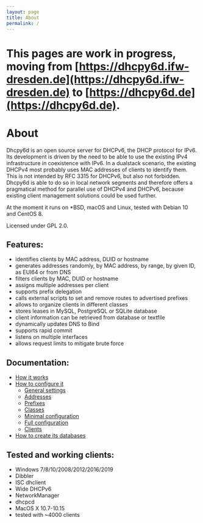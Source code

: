 ```yaml
---
layout: page
title: About
permalink: /
---
```


# This pages are work in progress, moving from [https://dhcpy6d.ifw-dresden.de](https://dhcpy6d.ifw-dresden.de) to [https://dhcpy6d.de](https://dhcpy6d.de).

# About

Dhcpy6d is an open source server for DHCPv6, the DHCP protocol for IPv6.  
Its development is driven by the need to be able to use the existing IPv4 infrastructure in coexistence with IPv6. In a dualstack scenario, the existing DHCPv4 most probably uses MAC addresses of clients to identify them. This is not intended by RFC 3315 for DHCPv6, but also not forbidden. Dhcpy6d is able to do so in local network segments and therefore offers a pragmatical method for parallel use of DHCPv4 and DHCPv6, because existing client management solutions could be used further.

At the moment it runs on *BSD, macOS and Linux, tested with Debian 10 and CentOS 8.

Licensed under GPL 2.0.

## Features:

- identifies clients by MAC address, DUID or hostname
- generates addresses randomly, by MAC address, by range, by given ID, as EUI64 or from DNS
- filters clients by MAC, DUID or hostname
- assigns multiple addresses per client
- supports prefix delegation
- calls external scripts to set and remove routes to advertised prefixes
- allows to organize clients in different classes
- stores leases in MySQL, PostgreSQL or SQLite database
- client information can be retrieved from database or textfile
- dynamically updates DNS to Bind
- supports rapid commit
- listens on multiple interfaces
- allows request limits to mitigate brute force

## Documentation:

- [How it works](https://dhcpy6d.ifw-dresden.de/documentation/function/)
- [How to configure it](https://dhcpy6d.ifw-dresden.de/documentation/config/)
    - [General settings](https://dhcpy6d.ifw-dresden.de/documentation/config/general/)
    - [Addresses](https://dhcpy6d.ifw-dresden.de/documentation/config/addresses/)
    - [Prefixes](https://dhcpy6d.ifw-dresden.de/documentation/config/prefixes/)
    - [Classes](https://dhcpy6d.ifw-dresden.de/documentation/config/classes/)
    - [Minimal configuration](https://dhcpy6d.ifw-dresden.de/documentation/config/minimal/)
    - [Full configuration](https://dhcpy6d.ifw-dresden.de/documentation/config/full/)
    - [Clients](https://dhcpy6d.ifw-dresden.de/documentation/config/client/)
- [How to create its databases](https://dhcpy6d.ifw-dresden.de/documentation/sql/)

## Tested and working clients:

- Windows 7/8/10/2008/2012/2016/2019
- Dibbler
- ISC dhclient
- Wide DHCPv6
- NetworkManager
- dhcpcd
- MacOS X 10.7-10.15
- tested with ~4000 clients
